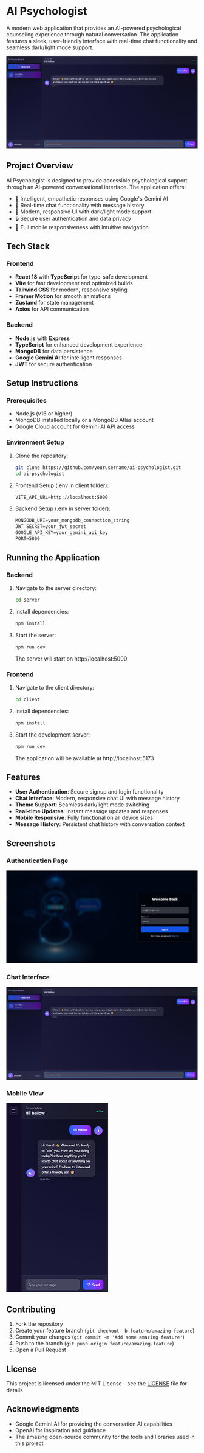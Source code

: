 # AI Psychologist

A modern web application that provides an AI-powered psychological counseling experience through natural conversation. The application features a sleek, user-friendly interface with real-time chat functionality and seamless dark/light mode support.

![AI Psychologist Screenshot](client/public/images/screenshot.png)

## Project Overview

AI Psychologist is designed to provide accessible psychological support through an AI-powered conversational interface. The application offers:

- 🧠 Intelligent, empathetic responses using Google's Gemini AI
- 💬 Real-time chat functionality with message history
- 🎨 Modern, responsive UI with dark/light mode support
- 🔒 Secure user authentication and data privacy
- 📱 Full mobile responsiveness with intuitive navigation

## Tech Stack

### Frontend
- **React 18** with **TypeScript** for type-safe development
- **Vite** for fast development and optimized builds
- **Tailwind CSS** for modern, responsive styling
- **Framer Motion** for smooth animations
- **Zustand** for state management
- **Axios** for API communication

### Backend
- **Node.js** with **Express**
- **TypeScript** for enhanced development experience
- **MongoDB** for data persistence
- **Google Gemini AI** for intelligent responses
- **JWT** for secure authentication

## Setup Instructions

### Prerequisites
- Node.js (v16 or higher)
- MongoDB installed locally or a MongoDB Atlas account
- Google Cloud account for Gemini AI API access

### Environment Setup

1. Clone the repository:
   ```bash
   git clone https://github.com/yourusername/ai-psychologist.git
   cd ai-psychologist
   ```

2. Frontend Setup (.env in client folder):
   ```env
   VITE_API_URL=http://localhost:5000
   ```

3. Backend Setup (.env in server folder):
   ```env
   MONGODB_URI=your_mongodb_connection_string
   JWT_SECRET=your_jwt_secret
   GOOGLE_API_KEY=your_gemini_api_key
   PORT=5000
   ```

## Running the Application

### Backend
1. Navigate to the server directory:
   ```bash
   cd server
   ```

2. Install dependencies:
   ```bash
   npm install
   ```

3. Start the server:
   ```bash
   npm run dev
   ```
   The server will start on http://localhost:5000

### Frontend
1. Navigate to the client directory:
   ```bash
   cd client
   ```

2. Install dependencies:
   ```bash
   npm install
   ```

3. Start the development server:
   ```bash
   npm run dev
   ```
   The application will be available at http://localhost:5173

## Features

- **User Authentication**: Secure signup and login functionality
- **Chat Interface**: Modern, responsive chat UI with message history
- **Theme Support**: Seamless dark/light mode switching
- **Real-time Updates**: Instant message updates and responses
- **Mobile Responsive**: Fully functional on all device sizes
- **Message History**: Persistent chat history with conversation context

## Screenshots

### Authentication Page
![Auth Page](client/public/images/auth-page.png)

### Chat Interface
![Chat Interface](client/public/images/chat-interface.png)

### Mobile View
![Mobile View](client/public/images/mobile-view.png)

## Contributing

1. Fork the repository
2. Create your feature branch (`git checkout -b feature/amazing-feature`)
3. Commit your changes (`git commit -m 'Add some amazing feature'`)
4. Push to the branch (`git push origin feature/amazing-feature`)
5. Open a Pull Request

## License

This project is licensed under the MIT License - see the [LICENSE](LICENSE) file for details

## Acknowledgments

- Google Gemini AI for providing the conversation AI capabilities
- OpenAI for inspiration and guidance
- The amazing open-source community for the tools and libraries used in this project
